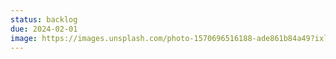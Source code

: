 ```yaml
---
status: backlog
due: 2024-02-01
image: https://images.unsplash.com/photo-1570696516188-ade861b84a49?ixlib=rb-4.0.3&q=85&fm=jpg&crop=entropy&cs=srgb&w=4800
---
```


